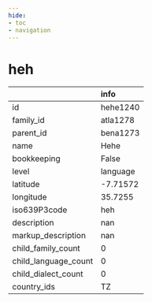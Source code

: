 ```yaml
---
hide:
- toc
- navigation
---
```

# heh
|                      | info     |
|:---------------------|:---------|
| id                   | hehe1240 |
| family_id            | atla1278 |
| parent_id            | bena1273 |
| name                 | Hehe     |
| bookkeeping          | False    |
| level                | language |
| latitude             | -7.71572 |
| longitude            | 35.7255  |
| iso639P3code         | heh      |
| description          | nan      |
| markup_description   | nan      |
| child_family_count   | 0        |
| child_language_count | 0        |
| child_dialect_count  | 0        |
| country_ids          | TZ       |